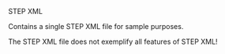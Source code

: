 STEP XML

Contains a single STEP XML file for sample purposes.

The STEP XML file does not exemplify all features of STEP XML!
